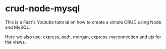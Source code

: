 # crud-node-mysql

This is a Fazt's Youtube tutorial on how to create a simple CRUD using Node and MySQL.

Here we also use:
express,
path,
morgan,
express-myconnection and
ejs for the views.
